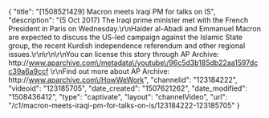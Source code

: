 {
    "title": "[1508521429] Macron meets Iraqi PM for talks on IS",
    "description": "(5 Oct 2017) The Iraqi prime minister met with the French President in Paris on Wednesday.\r\nHaider al-Abadi and Emmanuel Macron are expected to discuss the US-led campaign against the Islamic State group, the recent Kurdish independence referendum and other regional issues.\r\n\r\n\r\nYou can license this story through AP Archive: http:\/\/www.aparchive.com\/metadata\/youtube\/96c5d3b185db22aa1597dcc39a6a9ccf \r\nFind out more about AP Archive: http:\/\/www.aparchive.com\/HowWeWork",
    "channelid": "123184222",
    "videoid": "123185705",
    "date_created": "1507621262",
    "date_modified": "1508436412",
    "type": "captivate",
    "layout": "channelVideo",
    "url": "\/c1\/macron-meets-iraqi-pm-for-talks-on-is\/123184222-123185705"
}